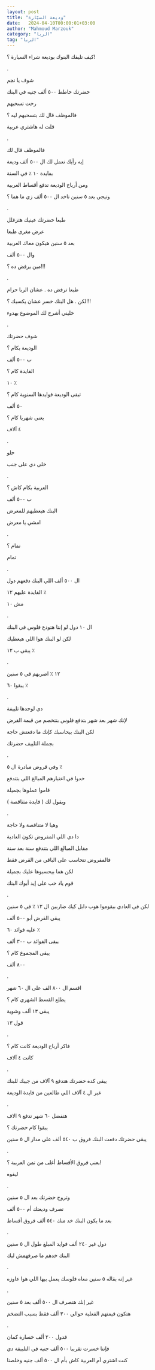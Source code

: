 ```yaml
---
layout: post
title: "وديعة السيّارة"
date:   2024-04-10T00:00:01+03:00
author: "Mahmoud Marzouk"
category: "الربا"
tag: "الربا"
---
```



كيف تليفك البنوك بوديعة شراء السيارة ؟!

.

شوف يا نجم

حضرتك حاطط ٥٠٠ ألف جنيه في البنك

رحت تسحبهم

فالموظف قال لك بتسحبهم ليه ؟

قلت له هاشتري عربية

.

فالموظف قال لك

إيه رأيك نعمل لك ال ٥٠٠ ألف وديعة

بفايدة ١٠ ٪ في السنة

ومن أرباح الوديعة تدفع أقساط العربية

وتيجي بعد ٥ سنين تاخد ال ٥٠٠ ألف زي ما هما ؟

.

طبعا حضرتك عينيك هتزغلل

عرض مغري طبعا

بعد ٥ سنين هيكون معاك العربية

وال ٥٠٠ ألف

مين يرفض ده ؟!!!

.

طبعا ترفض ده . عشان الربا حرام

لكن . هل البنك خسر عشان يكسبك ؟!!!

خليني أشرح لك الموضوع بهدوء

.

شوف حضرتك

الوديعة بكام ؟

ب ٥٠٠ ألف

الفايدة كام ؟

١٠ ٪

تبقى الوديعة فوايدها السنوية كام ؟

٥٠ ألف

يعني شهريا كام ؟

٤ آلاف

.

حلو

خلي دي على جنب

.

العربية بكام كاش ؟

ب ٥٠٠ ألف

البنك هيعطيهم للمعرض

امشي يا معرض

.

تمام ؟

تمام

.

ال ٥٠٠ ألف اللي البنك دفعهم دول

الفايدة عليهم ١٢ ٪

مش ١٠

.

ال ١٠ دول لو إنتا هتودع فلوس في البنك

لكن لو البنك هوا اللي هيعطيك

يبقى ب ١٢ ٪

.

١٢ ٪ اضربهم في ٥ سنين

يبقوا ٦٠ ٪

.

دي لوحدها تلييفة

لإنك شهر بعد شهر بتدفع فلوس بتتخصم من قيمة القرض

لكن البنك بيحاسبك كإنك ما دفعتش حاجة

بجملة التلييف حضرتك

.

وفي قروض مبادرة ال ٥ ٪

خدوا في اعتبارهم المبالغ اللي بتتدفع

قاموا عملوها بجميلة

ويقول لك ( فايدة متناقصة )

.

وهيا لا متناقصة ولا حاجة

دا دي اللي المفروض تكون العادية

مقابل المبالغ اللي بتتدفع سنة بعد سنة

فالمفروض تتحاسب على الباقي من القرض فقط

لكن هما بيحسبوها عليك بجميلة

قوم ياد حب على إيد أبوك البنك

.

لكن في العادي بيقوموا هوب دابل كيك ضاربين ال ١٢ ٪ في ٥
سنين

يبقى القرض أبو ٥٠٠ ألف

عليه فوائد ٦٠ ٪

يبقى الفوائد ب ٣٠٠ ألف

يبقى المجموع كام ؟

٨٠٠ ألف

.

اقسم ال ٨٠٠ الف على ال ٦٠ شهر

يطلع القسط الشهري كام ؟

يبقى ١٣ ألف وشوية

قول ١٣

.

فاكر أرباح الوديعة كانت كام ؟

كانت ٤ آلاف

.

يبقى كده حضرتك هتدفع ٩ آلاف من جيبك للبنك

غير ال ٤ آلاف اللي طالعين من فايدة الوديعة

.

هتفضل ٦٠ شهر تدفع ٩ الاف

يبقوا كام حضرتك ؟

يبقى حضرتك دفعت البنك فروق ب ٥٤٠ ألف على مدار ال ٥
سنين

.

يعني فروق الأقساط أغلى من تمن العربية ؟!

ليفوه

.

وتروح حضرتك بعد ال ٥ سنين

تصرف وديعتك أم ٥٠٠ ألف

بعد ما يكون البنك خد منك ٥٤٠ ألف فروق أقساط

.

دول غير ٢٤٠ ألف فوايد المبلغ طول ال ٥ سنين

البنك خدهم ما صرفهمش ليك

.

غير إنه بقاله ٥ سنين معاه فلوسك يعمل بيها اللي هوا
عاوزه

.

غير إنك هتصرف ال ٥٠٠ ألف بعد ٥ سنين

هتكون قيمتهم الفعلية حوالي ٣٠٠ ألف فقط بسبب
التضخم

.

فدول ٢٠٠ ألف خسارة كمان

فإنتا خسرت تقريبا ٥٠٠ ألف جنيه في التلييفة دي

كنت اشتري أم العربية كاش بأم ال ٥٠٠ ألف جنيه
وخلصنا
